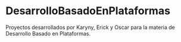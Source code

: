 # DesarrolloBasadoEnPlataformas
Proyectos desarrollados por Karyny, Erick y Oscar para la materia de Desarrollo Basado en Plataformas.
